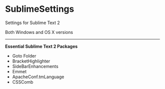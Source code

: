 SublimeSettings
===============

Settings for Sublime Text 2

Both Windows and OS X versions

* * *

**Essential Sublime Text 2 Packages**

- Goto Folder
- BracketHighlighter
- SideBarEnhancements
- Emmet
- ApacheConf.tmLanguage
- CSSComb
